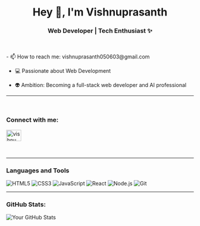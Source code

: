 <h1 align="center">Hey 👋, I'm Vishnuprasanth</h1>
<h3 align="center">Web Developer | Tech Enthusiast ✨</h3>
<br>
<br>
- 📫 How to reach me: vishnuprasanth050603@gmail.com

- 💻 Passionate about Web Development

- 👽 Ambition: Becoming a full-stack web developer and AI professional

---
<br>
  <h3 align="left">Connect with me:</h3>
  <p align="left">
    <a href="https://www.linkedin.com/in/vishnuprasanth563/"><img align="center"
        src="https://raw.githubusercontent.com/rahuldkjain/github-profile-readme-generator/master/src/images/icons/Social/linked-in-alt.svg"
        alt="vishnu" height="30" width="40" /></a>
  </p>
<br>

---
<h3 align="left">Languages and Tools </h3>

![HTML5](https://img.shields.io/badge/HTML5-E34F26?style=flat-square&logo=html5&logoColor=white)
![CSS3](https://img.shields.io/badge/CSS3-1572B6?style=flat-square&logo=css3&logoColor=white)
![JavaScript](https://img.shields.io/badge/JavaScript-F7DF1E?style=flat-square&logo=javascript&logoColor=black)
![React](https://img.shields.io/badge/React-61DAFB?style=flat-square&logo=react&logoColor=black)
![Node.js](https://img.shields.io/badge/Node.js-339933?style=flat-square&logo=nodedotjs&logoColor=white)
![Git](https://img.shields.io/badge/Git-F05032?style=flat-square&logo=git&logoColor=white)


---

### GitHub Stats:
![Your GitHub Stats](https://github-readme-stats.vercel.app/api?username=vishnuprasanth&show_icons=true&theme=radical)
